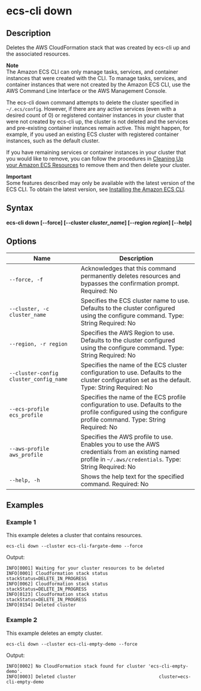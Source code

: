 # ecs\-cli down<a name="cmd-ecs-cli-down"></a>

## Description<a name="cmd-ecs-cli-down-description"></a>

Deletes the AWS CloudFormation stack that was created by ecs\-cli up and the associated resources\.

**Note**  
The Amazon ECS CLI can only manage tasks, services, and container instances that were created with the CLI\. To manage tasks, services, and container instances that were not created by the Amazon ECS CLI, use the AWS Command Line Interface or the AWS Management Console\.

The ecs\-cli down command attempts to delete the cluster specified in `~/.ecs/config`\. However, if there are any active services \(even with a desired count of 0\) or registered container instances in your cluster that were not created by ecs\-cli up, the cluster is not deleted and the services and pre\-existing container instances remain active\. This might happen, for example, if you used an existing ECS cluster with registered container instances, such as the default cluster\.

If you have remaining services or container instances in your cluster that you would like to remove, you can follow the procedures in [Cleaning Up your Amazon ECS Resources](ECS_CleaningUp.md) to remove them and then delete your cluster\.

**Important**  
Some features described may only be available with the latest version of the ECS CLI\. To obtain the latest version, see [Installing the Amazon ECS CLI](ECS_CLI_installation.md)\.

## Syntax<a name="cmd-ecs-cli-down-syntax"></a>

**ecs\-cli down \[\-\-force\] \[\-\-cluster *cluster\_name*\] \[\-\-region *region*\] \[\-\-help\]** 

## Options<a name="cmd-ecs-cli-down-options"></a>


| Name | Description | 
| --- | --- | 
|  `--force, -f`  |  Acknowledges that this command permanently deletes resources and bypasses the confirmation prompt\. Required: No  | 
|  `--cluster, -c cluster_name`  |  Specifies the ECS cluster name to use\. Defaults to the cluster configured using the configure command\. Type: String Required: No  | 
|  `--region, -r region`  |  Specifies the AWS Region to use\. Defaults to the cluster configured using the configure command\. Type: String Required: No  | 
|  `--cluster-config cluster_config_name`  |  Specifies the name of the ECS cluster configuration to use\. Defaults to the cluster configuration set as the default\. Type: String Required: No  | 
|  `--ecs-profile ecs_profile`  |  Specifies the name of the ECS profile configuration to use\. Defaults to the profile configured using the configure profile command\. Type: String Required: No  | 
|  `--aws-profile aws_profile`  |  Specifies the AWS profile to use\. Enables you to use the AWS credentials from an existing named profile in `~/.aws/credentials`\. Type: String Required: No  | 
|  `--help, -h`  |  Shows the help text for the specified command\. Required: No  | 

## Examples<a name="cmd-ecs-cli-down-examples"></a>

### Example 1<a name="cmd-ecs-cli-down-example-1"></a>

This example deletes a cluster that contains resources\.

```
ecs-cli down --cluster ecs-cli-fargate-demo --force
```

Output:

```
INFO[0001] Waiting for your cluster resources to be deleted
INFO[0001] Cloudformation stack status                   stackStatus=DELETE_IN_PROGRESS
INFO[0062] Cloudformation stack status                   stackStatus=DELETE_IN_PROGRESS
INFO[0123] Cloudformation stack status                   stackStatus=DELETE_IN_PROGRESS
INFO[0154] Deleted cluster
```

### Example 2<a name="cmd-ecs-cli-down-example-2"></a>

This example deletes an empty cluster\.

```
ecs-cli down --cluster ecs-cli-empty-demo --force
```

Output:

```
INFO[0002] No CloudFormation stack found for cluster 'ecs-cli-empty-demo'. 
INFO[0003] Deleted cluster                               cluster=ecs-cli-empty-demo
```